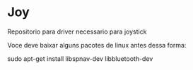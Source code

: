 # Joy
Repositorio para driver necessario para joystick

Voce deve baixar alguns pacotes de linux antes dessa forma:

sudo apt-get install libspnav-dev libbluetooth-dev
